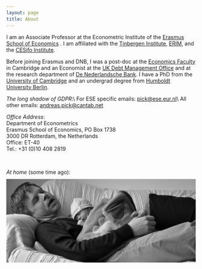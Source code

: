 ```yaml
---
layout: page
title: About
---
```


I am an Associate Professor at the Econometric Institute of the [Erasmus School of Economics](http://www.eur.nl/ese) . I am affiliated with
the [Tinbergen Institute](http://www.tinbergen.nl), [ERIM](http://www.erim.eur.nl), and the [CESifo Institute](http://www.cesifo-group.de).

Before joining Erasmus and DNB, I was a post-doc at the [Economics Faculty](http://www.econ.cam.ac.uk) in Cambridge and an Economist at the [UK Debt Management Office](http://www.dmo.gov.uk) and at the research department of [De Nederlandsche Bank](http://www.dnb.nl).  I have a PhD from the [University of Cambridge](http://www.cam.ac.uk) and an undergrad degree from [Humboldt University Berlin](http://www.wiwi.hu-berlin.de).

*The long shadow of GDPR*:\\
For ESE specific emails: [pick@ese.eur.nl](mailto:pick@ese.eur.nl)\\
All other emails: [andreas.pick@cantab.net](mailto:andreas.pick@cantab.net)

*Office Address*:  
Department of Econometrics  
Erasmus School of Economics, PO Box 1738  
3000 DR Rotterdam, the Netherlands  
Office: ET-40  
Tel.: +31 (0)10 408 2819

<br />

*At home* (some time ago):   
<img src="/pics/AndKat.png" style="float:center;margin:10px 0 0 0;">
